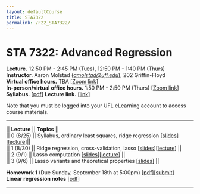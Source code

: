 ```yaml
---
layout: defaultCourse
title: STA7322
permalink: /F22_STA7322/
---
```


# STA 7322: Advanced Regression   
**Lecture.**  12:50 PM - 2:45 PM  (Tues), 12:50 PM - 1:40 PM (Thurs)  
**Instructor.** Aaron Molstad (*amolstad@ufl.edu*), 202 Griffin-Floyd  
**Virtual office hours.** TBA [[Zoom link](https://ufl.zoom.us/j/6434957431)]  
**In-person/virtual office hours.** 1:50 PM - 2:50 PM (Thurs) [[Zoom link](https://ufl.zoom.us/j/6434957431)]  
**Syllabus.** [[pdf](https://ufl.instructure.com/courses/463961/files/70933679?wrap=1)] **Lecture link.** [[link](https://ufl.zoom.us/j/95497304717?pwd=NE9nY0hGcm84aWYzcFVzZXYxOU5mZz09)]  

Note that you must be logged into your UFL eLearning account to access course materials.  

---------------  

||  **Lecture** ||  **Topics**  ||  
|| 0 (8/25)  || Syllabus, ordinary least squares, ridge regression [[slides](https://ufl.instructure.com/files/70937117/download?download_frd=1)][[lecture](https://ufl.instructure.com/files/70937119/download?download_frd=1)]||  
|| 1 (8/30) || Ridge regression, cross-validation, lasso [[slides](https://ufl.instructure.com/files/71104309/download?download_frd=1)][[lecture](https://ufl.instructure.com/files/71104308/download?download_frd=1)] ||  
|| 2 (9/1) || Lasso computation [[slides](https://ufl.instructure.com/files/71183569/download?download_frd=1)][[lecture](https://ufl.instructure.com/files/71183552/download?download_frd=1)] ||  
|| 3 (9/6) || Lasso variants and theoretical properties [[slides](https://ufl.instructure.com/files/71222125/download?download_frd=1)] ||  


**Homework 1** (Due Sunday, September 18th at 5:00pm) [[pdf](https://ufl.instructure.com/files/71182985/download?download_frd=1)][[submit](https://ufl.instructure.com/courses/463961/assignments/5390259)]   
**Linear regression notes** [[pdf](https://ufl.instructure.com/files/71183988/download?download_frd=1)]   

-----------------



